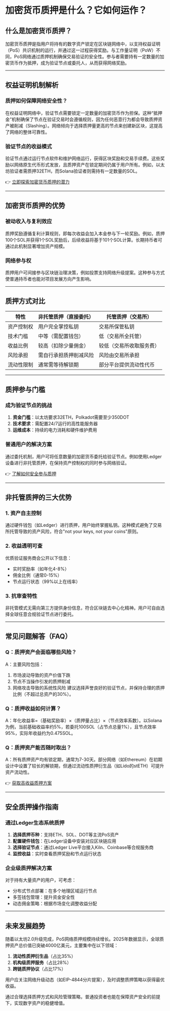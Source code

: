 # 加密货币质押是什么？它如何运作？

## 什么是加密货币质押？

加密货币质押是指用户将持有的数字资产锁定在区块链网络中，以支持权益证明（PoS）共识机制的运行，并通过这一过程获得奖励。与工作量证明（PoW）不同，PoS网络通过质押机制确保交易验证的安全性。参与者需要持有一定数量的加密货币作为抵押，成为验证节点或委托人，从而获得网络奖励。

---

## 权益证明机制解析

### 质押如何保障网络安全性？
在权益证明网络中，验证节点需要锁定一定数量的加密货币作为担保。这种“抵押金”机制确保了节点在验证交易时会遵循规则，因为任何恶意行为都会导致质押资产被削减（Slashing）。网络倾向于选择质押量更高的节点来创建新区块，这提高了网络的整体可靠性。

### 验证节点的收益模式
验证节点通过运行节点软件和维护网络运行，获得区块奖励和交易手续费。这些奖励以网络原生代币形式发放，且质押资产在锁定期间仍属于用户所有。例如，以太坊验证者需质押32ETH，而Solana验证者则需持有一定数量的SOL。

👉 [立即探索加密货币质押的潜力](https://bit.ly/okx_welcome)

---

## 加密货币质押的优势

### 被动收入与复利效应
质押奖励遵循复利计算规则，即每次收益会加入本金参与下一轮奖励。例如，质押100个SOL并获得1个SOL奖励后，后续收益将基于101个SOL计算。长期持币者可通过此机制显著增加资产规模。

### 网络参与权
质押用户可间接参与区块链治理决策，例如投票支持网络升级提案。这种参与方式使普通持币者也能对项目发展方向产生影响。

---

## 质押方式对比

| 特性                | 非托管质押（直接委托）       | 托管质押（交易所）         |
|---------------------|-----------------------------|---------------------------|
| 资产控制权          | 用户完全掌控私钥            | 交易所保管私钥            |
| 技术门槛            | 中等（需配置钱包）          | 低（交易所全托管）        |
| 收益比例            | 较高（扣除少量佣金）        | 较低（交易所收取服务费）  |
| 风险承担            | 需自行承担质押削减风险      | 风险由交易所承担          |
| 流动性限制          | 通常需等待解锁期            | 部分平台提供流动性代币    |

---

## 质押参与门槛

### 成为验证节点的挑战
1. **资金门槛**：以太坊要求32ETH，Polkadot需要至少350DOT
2. **技术要求**：需配置24/7运行的高性能服务器
3. **运维成本**：持续的电力消耗和硬件维护费用

### 普通用户的解决方案
通过委托机制，用户可将任意数量的加密货币委托给验证节点。例如使用Ledger设备进行非托管质押，在保持资产控制权的同时参与网络验证。

👉 [了解如何安全参与质押](https://bit.ly/okx_welcome)

---

## 非托管质押的三大优势

### 1. 资产自主控制
通过硬件钱包（如Ledger）进行质押，用户始终掌握私钥。这种模式避免了交易所托管导致的资产风险，符合"not your keys, not your coins"原则。

### 2. 收益透明可查
优质验证服务商会公开以下信息：
- 实时奖励率（如年化4-8%）
- 佣金比例（通常0-15%）
- 节点运行状态（99%以上在线率）

### 3. 抗审查特性
非托管模式无需向第三方提供身份信息，符合区块链去中心化精神。用户可自由选择全球任意合规验证节点进行委托。

---

## 常见问题解答（FAQ）

### Q：质押资产会面临哪些风险？
A：主要风险包括：
1. 市场波动导致的资产价值下跌
2. 节点不当操作引发的质押削减
3. 网络攻击导致的系统性风险
建议选择声誉良好的验证节点，并保持合理的质押比例（不超过总资产的30%）。

### Q：质押收益如何计算？
A：年化收益率=（基础奖励率）×（质押量占比）×（节点效率系数）。以Solana为例，当前基础收益率约5%，若委托100SOL（占节点总量1%），且节点效率95%，实际年收益约为0.475SOL。

### Q：质押资产能否随时取出？
A：所有质押资产均有锁定期，通常为7-30天。部分网络（如Ethereum）在初期设计中设置了较长的解锁期，但通过流动性质押衍生品（如Lido的stETH）可提升资产流动性。

👉 [获取高收益质押方案](https://bit.ly/okx_welcome)

---

## 安全质押操作指南

### 通过Ledger生态系统质押
1. **选择质押币种**：支持ETH、SOL、DOT等主流PoS资产
2. **配置硬件钱包**：在Ledger设备中安装对应区块链应用
3. **选择验证节点**：通过Ledger Live平台接入Kiln、Coinbase等合规服务商
4. **监控收益**：实时查看质押奖励和节点运行状态

### 企业级质押解决方案
对于持有大量资产的用户，可考虑：
- 分布式节点部署：在多个地理区域运行节点
- 多签钱包管理：提升资金安全性
- 动态佣金策略：根据市场变化调整收益分配

---

## 未来发展趋势

随着以太坊2.0升级完成，PoS网络质押规模持续增长。2025年数据显示，全球质押资产总价值已突破4000亿美元，主要集中在以下领域：
1. **流动性质押衍生品**（占比35%）
2. **机构级质押服务**（占比28%）
3. **跨链质押协议**（占比17%）

用户应关注网络升级动态（如EIP-4844分片提案），及时调整质押策略以获得最优收益。

通过合理选择质押方式和风险管理策略，普通投资者也能在保障资产安全的前提下，实现数字资产的稳健增值。